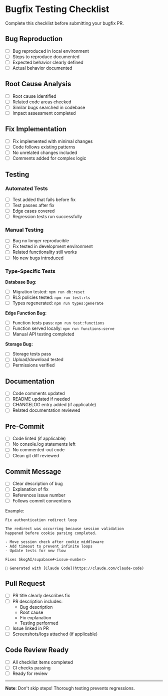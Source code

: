 # Bugfix Testing Checklist

Complete this checklist before submitting your bugfix PR.

## Bug Reproduction

- [ ] Bug reproduced in local environment
- [ ] Steps to reproduce documented
- [ ] Expected behavior clearly defined
- [ ] Actual behavior documented

## Root Cause Analysis

- [ ] Root cause identified
- [ ] Related code areas checked
- [ ] Similar bugs searched in codebase
- [ ] Impact assessment completed

## Fix Implementation

- [ ] Fix implemented with minimal changes
- [ ] Code follows existing patterns
- [ ] No unrelated changes included
- [ ] Comments added for complex logic

## Testing

### Automated Tests

- [ ] Test added that fails before fix
- [ ] Test passes after fix
- [ ] Edge cases covered
- [ ] Regression tests run successfully

### Manual Testing

- [ ] Bug no longer reproducible
- [ ] Fix tested in development environment
- [ ] Related functionality still works
- [ ] No new bugs introduced

### Type-Specific Tests

**Database Bug:**
- [ ] Migration tested: `npm run db:reset`
- [ ] RLS policies tested: `npm run test:rls`
- [ ] Types regenerated: `npm run types:generate`

**Edge Function Bug:**
- [ ] Function tests pass: `npm run test:functions`
- [ ] Function served locally: `npm run functions:serve`
- [ ] Manual API testing completed

**Storage Bug:**
- [ ] Storage tests pass
- [ ] Upload/download tested
- [ ] Permissions verified

## Documentation

- [ ] Code comments updated
- [ ] README updated if needed
- [ ] CHANGELOG entry added (if applicable)
- [ ] Related documentation reviewed

## Pre-Commit

- [ ] Code linted (if applicable)
- [ ] No console.log statements left
- [ ] No commented-out code
- [ ] Clean git diff reviewed

## Commit Message

- [ ] Clear description of bug
- [ ] Explanation of fix
- [ ] References issue number
- [ ] Follows commit conventions

Example:
```
Fix authentication redirect loop

The redirect was occurring because session validation
happened before cookie parsing completed.

- Move session check after cookie middleware
- Add timeout to prevent infinite loops
- Update tests for new flow

Fixes SkogAI/supabase#<issue-number>

🤖 Generated with [Claude Code](https://claude.com/claude-code)
```

## Pull Request

- [ ] PR title clearly describes fix
- [ ] PR description includes:
  - Bug description
  - Root cause
  - Fix explanation
  - Testing performed
- [ ] Issue linked in PR
- [ ] Screenshots/logs attached (if applicable)

## Code Review Ready

- [ ] All checklist items completed
- [ ] CI checks passing
- [ ] Ready for review

---

**Note**: Don't skip steps! Thorough testing prevents regressions.
